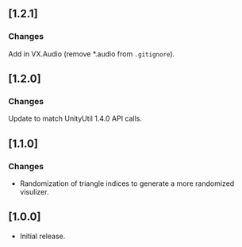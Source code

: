 ## [1.2.1]

### Changes

Add in VX.Audio (remove *.audio from `.gitignore`).

## [1.2.0]

### Changes

Update to match UnityUtil 1.4.0 API calls.

## [1.1.0]

### Changes

- Randomization of triangle indices to generate a more randomized visulizer.

## [1.0.0]

- Initial release.